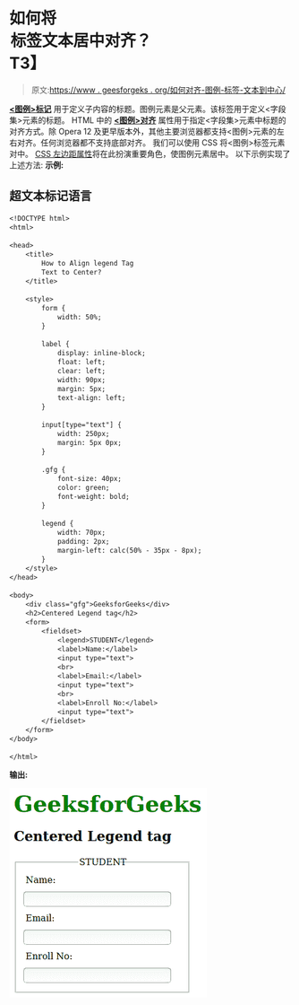 # 如何将<legend>标签文本居中对齐？</legend>T3】

> 原文:[https://www . geesforgeks . org/如何对齐-图例-标签-文本到中心/](https://www.geeksforgeeks.org/how-to-align-legend-tag-text-to-center/)

[**<图例>标记**](https://www.geeksforgeeks.org/html-legend-tag/) 用于定义子内容的标题。图例元素是父元素。该标签用于定义<字段集>元素的标题。
HTML 中的 [**<图例>对齐**](https://www.geeksforgeeks.org/html-legend-align-attribute/) 属性用于指定<字段集>元素中标题的对齐方式。除 Opera 12 及更早版本外，其他主要浏览器都支持<图例>元素的左右对齐。任何浏览器都不支持底部对齐。
我们可以使用 CSS 将<图例>标签元素对中。 [CSS 左边距属性](https://www.geeksforgeeks.org/css-margin-left-property/)将在此扮演重要角色，使图例元素居中。
以下示例实现了上述方法:
**示例:**

## 超文本标记语言

```htmlhtml
<!DOCTYPE html>
<html>

<head>
    <title>
        How to Align legend Tag
        Text to Center?
    </title>

    <style>
        form {
            width: 50%;
        }

        label {
            display: inline-block;
            float: left;
            clear: left;
            width: 90px;
            margin: 5px;
            text-align: left;
        }

        input[type="text"] {
            width: 250px;
            margin: 5px 0px;
        }

        .gfg {
            font-size: 40px;
            color: green;
            font-weight: bold;
        }

        legend {
            width: 70px;
            padding: 2px;
            margin-left: calc(50% - 35px - 8px);
        }
    </style>
</head>

<body>
    <div class="gfg">GeeksforGeeks</div>
    <h2>Centered Legend tag</h2>
    <form>
        <fieldset>
            <legend>STUDENT</legend>
            <label>Name:</label>
            <input type="text">
            <br>
            <label>Email:</label>
            <input type="text">
            <br>
            <label>Enroll No:</label>
            <input type="text">
        </fieldset>
    </form>
</body>

</html>
```

**输出:**

![](img/243a93bfec90ff055bd7771263ca2644.png)